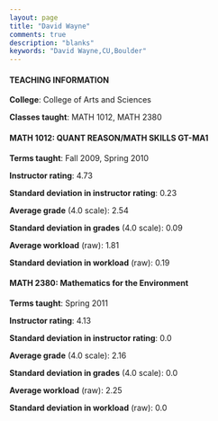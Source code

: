 ```yaml
---
layout: page
title: "David Wayne" 
comments: true
description: "blanks"
keywords: "David Wayne,CU,Boulder"
---
```

<head>
<script src="https://ajax.googleapis.com/ajax/libs/jquery/2.1.3/jquery.min.js"></script>
<script src="https://dl.dropboxusercontent.com/s/pc42nxpaw1ea4o9/highcharts.js?dl=0"></script>
<!-- <script src="../assets/js/highcharts.js"></script> -->
<style type="text/css">@font-face {
	font-family: "Bebas Neue";
	src: url(https://www.filehosting.org/file/details/544349/BebasNeue Regular.otf) format("opentype");
	}
	h1.Bebas { 
		font-family: "Bebas Neue", Verdana, Tahoma;
	}
</style>
</head>
	   
#### TEACHING INFORMATION

**College**: College of Arts and Sciences

**Classes taught**: MATH 1012, MATH 2380

#### MATH 1012: QUANT REASON/MATH SKILLS GT-MA1

**Terms taught**: Fall 2009, Spring 2010

**Instructor rating**: 4.73

**Standard deviation in instructor rating**: 0.23

**Average grade** (4.0 scale): 2.54

**Standard deviation in grades** (4.0 scale): 0.09

**Average workload** (raw): 1.81

**Standard deviation in workload** (raw): 0.19

#### MATH 2380: Mathematics for the Environment

**Terms taught**: Spring 2011

**Instructor rating**: 4.13

**Standard deviation in instructor rating**: 0.0

**Average grade** (4.0 scale): 2.16

**Standard deviation in grades** (4.0 scale): 0.0

**Average workload** (raw): 2.25

**Standard deviation in workload** (raw): 0.0

